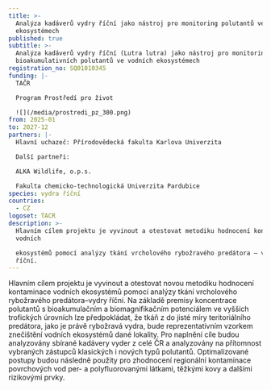 ```yaml
---
title: >-
  Analýza kadáverů vydry říční jako nástroj pro monitoring polutantů ve vodních
  ekosystémech
published: true
subtitle: >-
  Analýza kadáverů vydry říční (Lutra lutra) jako nástroj pro monitoring
  bioakumulativních polutantů ve vodních ekosystémech
registration_no: SQ01010345
funding: |-
  TAČR

  Program Prostředí pro život

  ![](/media/prostredi_pz_300.png)
from: 2025-01
to: 2027-12
partners: |-
  Hlavní uchazeč: Přírodovědecká fakulta Karlova Univerzita

  Další partneři:

  ALKA Wildlife, o.p.s.

  Fakulta chemicko-technologická Univerzita Pardubice
species: vydra říční
countries:
  - CZ
logoset: TACR
description: >-
  Hlavním cílem projektu je vyvinout a otestovat metodiku hodnocení kontaminace
  vodních

  ekosystémů pomocí analýzy tkání vrcholového rybožravého predátora – vydry
  říční.
---
```

Hlavním cílem projektu je vyvinout a otestovat novou metodiku hodnocení kontaminace vodních ekosystémů pomocí analýzy tkání vrcholového rybožravého predátora–vydry říční. Na základě premisy koncentrace polutantů s bioakumulačním a biomagnifikačním potenciálem ve vyšších trofických úrovních lze předpokládat, že tkáň z do jisté míry teritoriálního predátora, jako je právě rybožravá vydra, bude reprezentativním vzorkem znečištění vodních ekosystémů dané lokality. Pro naplnění cíle budou analyzovány sbírané kadávery vyder z celé ČR a analyzovány na přítomnost vybraných zástupců klasických i nových typů polutantů. Optimalizované postupy budou následně použity pro zhodnocení regionální kontaminace povrchových vod per- a polyfluorovanými látkami, těžkými kovy a dalšími rizikovými prvky.
